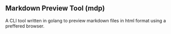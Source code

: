 ## Markdown Preview Tool (mdp)

A CLI tool written in golang to preview markdown files in html format using
a preffered browser.
